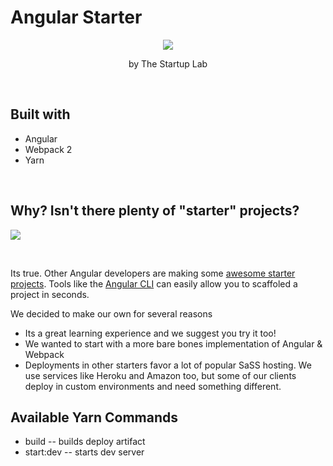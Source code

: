 # Angular Starter

<p align="center">
  <a href="http://thestartuplab.io" target="_blank">
    <img  src="http://res.cloudinary.com/dncekyetl/image/upload/c_scale,w_240/v1485111958/logo-avatar_vyzw9e.png">
  </a>
  
</p>
<p align="center">by The Startup Lab</p>


&nbsp;


## Built with

* Angular
* Webpack 2
* Yarn

&nbsp;


## Why? Isn't there plenty of "starter" projects? 

![](http://i.imgur.com/nOqKfOE.gif)  

&nbsp;

Its true. Other Angular developers are making some [awesome starter projects](https://github.com/AngularClass/angular2-webpack-starter). Tools like the [Angular CLI](https://github.com/angular/angular-cli) can easily allow you to scaffoled a project in seconds.

We decided to make our own for several reasons 

* Its a great learning experience and we suggest you try it too!   
* We wanted to start with a more bare bones implementation of Angular & Webpack
* Deployments in other starters favor a lot of popular SaSS hosting. We use services like Heroku and Amazon too, but some of our clients deploy in custom environments and need something different.



## Available Yarn Commands

* build     -- builds deploy artifact
* start:dev -- starts dev server
